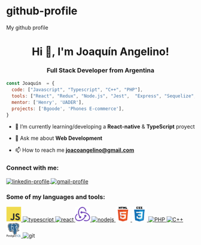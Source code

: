 # github-profile
My github profile

<h1 align="center">Hi 👋, I'm Joaquín Angelino!</h1>
<h3 align="center">Full Stack Developer from Argentina</h3>

```js
const Joaquín  = {
  code: ["Javascript", "Typescript", "C++", "PHP"],
  tools: ["React", "Redux", "Node.js", "Jest",  "Express", "Sequelize", "PostgreSQL", "Auth0", "Postman", "Git", "Bootstrap", "Heroku", "Vercel"],
  mentor: ['Henry', 'UADER'],
  projects: ['Bgoode', 'Phones E-commerce'],
}
```
- 🌱 I’m currently learning/developing a **React-native** & **TypeScript** proyect

- 💬 Ask me about **Web Development**

- 📫 How to reach me **joacoangelino@gmail.com**

<h3 align="left">Connect with me:</h3>
<p align="left">
<a href="https://www.linkedin.com/in/joaquin-angelino-corona/" target="_blank">
  <img align="center" src="https://www.vectorlogo.zone/logos/linkedin/linkedin-icon.svg" alt="linkedin-profile" height="30" width="40" />
</a>
<a href="mailto:joacoangelino@gmail.com" target="_blank">
  <img align="center" src="https://www.vectorlogo.zone/logos/gmail/gmail-icon.svg" alt="gmail-profile" height="30" width="40" />
</a>
</p>

<h3 align="left">Some of my languages and tools:</h3>
<a href="https://developer.mozilla.org/en-US/docs/Web/JavaScript" target="_blank" rel="noreferrer"> 
  <img src="https://raw.githubusercontent.com/devicons/devicon/master/icons/javascript/javascript-original.svg" alt="javascript" width="40" height="40"/>
</a>
<a href="https://developer.mozilla.org/en-US/docs/Web/JavaScript" target="_blank" rel="noreferrer"> 
  <img src="https://www.vectorlogo.zone/logos/typescriptlang/typescriptlang-icon.svg" alt="typescript" width="40" height="40"/>
</a>
<a href="https://reactjs.org/" target="_blank" rel="noreferrer">
  <img src="https://upload.wikimedia.org/wikipedia/commons/thumb/4/47/React.svg/1200px-React.svg.png" alt="react" width="40" height="40"/>
</a>
<a href="https://redux.js.org" target="_blank" rel="noreferrer"> 
  <img src="https://raw.githubusercontent.com/devicons/devicon/master/icons/redux/redux-original.svg" alt="redux" width="40" height="40"/> 
</a>
<a href="https://nodejs.org" target="_blank" rel="noreferrer">
  <img src="https://seeklogo.com/images/N/nodejs-logo-FBE122E377-seeklogo.com.png" alt="nodejs" width="40" height="40"/>
</a>
<a href="https://www.w3.org/html/" target="_blank" rel="noreferrer">
  <img src="https://raw.githubusercontent.com/devicons/devicon/master/icons/html5/html5-original-wordmark.svg" alt="html5" width="40" height="40"/>
</a>
<a href="https://www.w3schools.com/css/" target="_blank" rel="noreferrer"> 
  <img src="https://raw.githubusercontent.com/devicons/devicon/master/icons/css3/css3-original-wordmark.svg" alt="css3" width="40" height="40"/>
</a>
<a href="https://www.php.net/manual/en/intro-whatis.php" target="_blank" rel="noreferrer">
  <img src="https://www.vectorlogo.zone/logos/php/php-icon.svg" alt="PHP" width="40" height="40"/> 
</a>
<a href="https://isocpp.org/" target="_blank" rel="noreferrer">
  <img src="https://cdn.svgporn.com/logos/c-plusplus.svg" alt="C++" width="40" height="40"/> 
</a>
<a href="https://www.postgresql.org" target="_blank" rel="noreferrer">
  <img src="https://raw.githubusercontent.com/devicons/devicon/master/icons/postgresql/postgresql-original-wordmark.svg" alt="postgresql" width="40" height="40"/> 
</a>
<a>
  <img src="https://www.vectorlogo.zone/logos/git-scm/git-scm-icon.svg" alt="git" width="40" height="40"/>
</a>
